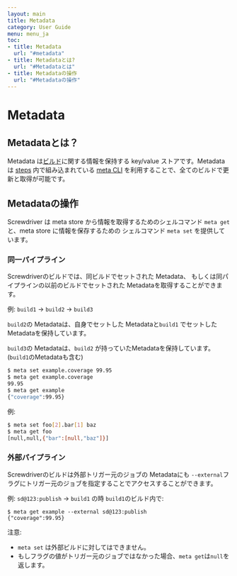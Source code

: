 ```yaml
---
layout: main
title: Metadata
category: User Guide
menu: menu_ja
toc:
- title: Metadata
  url: "#metadata"
- title: Metadataとは?
  url: "#Metadataとは"
- title: Metadataの操作
  url: "#Metadataの操作"
---
```


# Metadata

## Metadataとは？

Metadata は[ビルド](../../about/appendix/domain#build)に関する情報を保持する key/value ストアです。Metadata は [steps](../../about/appendix/domain#step) 内で組み込まれている [meta CLI](https://github.com/screwdriver-cd/meta-cli) を利用することで、全てのビルドで更新と取得が可能です。

## Metadataの操作

Screwdriver は meta store から情報を取得するためのシェルコマンド `meta get` と、meta store に情報を保存するための シェルコマンド `meta set` を提供しています。

### 同一パイプライン

Screwdriverのビルドでは、同ビルドでセットされた Metadata、 もしくは同パイプラインの以前のビルドでセットされた Metadataを取得することができます。

例: `build1` -> `build2` -> `build3`

`build2`の Metadataは、自身でセットした Metadataと`build1` でセットした Metadataを保持しています。

`build3`の Metadataは、`build2` が持っていたMetadataを保持しています。 (`build1`のMetadataも含む)

```bash
$ meta set example.coverage 99.95
$ meta get example.coverage
99.95
$ meta get example
{"coverage":99.95}
```

例:

```bash
$ meta set foo[2].bar[1] baz
$ meta get foo
[null,null,{"bar":[null,"baz"]}]
```

### 外部パイプライン

Screwdriverのビルドは外部トリガー元のジョブの Metadataにも `--external`フラグにトリガー元のジョブを指定することでアクセスすることができます。

例: `sd@123:publish` -> `build1` の時 `build1`のビルド内で:

```
$ meta get example --external sd@123:publish
{"coverage":99.95}
```

注意:

- `meta set` は外部ビルドに対してはできません。
- もしフラグの値がトリガー元のジョブではなかった場合、`meta get`は`null`を返します。
